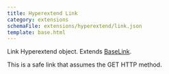 ```yaml
---
title: Hyperextend Link
category: extensions
schemaFile: extensions/hyperextend/link.json
template: base.html
---
```


Link Hyperextend object. Extends [BaseLink](/extensions/hyperextend/baselink).

This is a safe link that assumes the GET HTTP method.